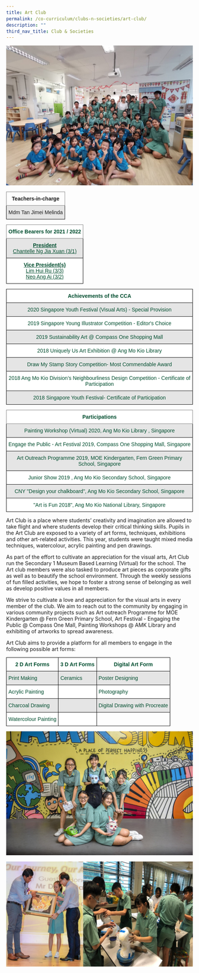 ```yaml
---
title: Art Club
permalink: /co-curriculum/clubs-n-societies/art-club/
description: ""
third_nav_title: Club & Societies
---
```


![](/images/Art%20Club%202.jpg)

<style type="text/css">
.tg  {border-collapse:collapse;border-spacing:0;}
.tg td{border-color:black;border-style:solid;border-width:1px;font-family:Arial, sans-serif;font-size:14px;
  overflow:hidden;padding:10px 5px;word-break:normal;}
.tg th{border-color:black;border-style:solid;border-width:1px;font-family:Arial, sans-serif;font-size:14px;
  font-weight:normal;overflow:hidden;padding:10px 5px;word-break:normal;}
.tg .tg-uzvj{border-color:inherit;font-weight:bold;text-align:center;vertical-align:middle}
.tg .tg-ymba{background-color:#E5E5E5;text-align:center;vertical-align:middle}
</style>
<table class="tg">
<thead>
  <tr>
    <th class="tg-uzvj"><span style="font-weight:700">Teachers-in-charge</span></th>
  </tr>
</thead>
<tbody>
  <tr>
    <td class="tg-ymba">Mdm Tan Jimei Melinda</td>
  </tr>
</tbody>
</table>

<style type="text/css">
.tg  {border-collapse:collapse;border-spacing:0;}
.tg td{border-color:black;border-style:solid;border-width:1px;font-family:Arial, sans-serif;font-size:14px;
  overflow:hidden;padding:10px 5px;word-break:normal;}
.tg th{border-color:black;border-style:solid;border-width:1px;font-family:Arial, sans-serif;font-size:14px;
  font-weight:normal;overflow:hidden;padding:10px 5px;word-break:normal;}
.tg .tg-mwbt{background-color:#FFF;border-color:inherit;color:#004D2E;font-weight:bold;text-align:center;vertical-align:middle}
.tg .tg-ywyw{background-color:#E5E5E5;color:#004D2E;font-weight:bold;text-align:center;text-decoration:underline;vertical-align:top}
.tg .tg-frvs{background-color:#FFF;color:#004D2E;font-weight:bold;text-align:center;text-decoration:underline;vertical-align:top}
</style>
<table class="tg">
<thead>
  <tr>
    <th class="tg-mwbt"><span style="font-weight:700">Office Bearers for 2021 / 2022</span></th>
  </tr>
</thead>
<tbody>
  <tr>
    <td class="tg-ywyw">President<br><span style="font-weight:400;color:#004D2E">Chantelle Ng Jia Xuan (3/1)</span></td>
  </tr>
  <tr>
    <td class="tg-frvs">Vice President(s)<br><span style="font-weight:400;color:#004D2E">Lim Hui Ru (3/3)</span><br><span style="font-weight:400;color:#004D2E">Neo Ang Ai (3/2)</span></td>
  </tr>
</tbody>
</table>

<style type="text/css">
.tg  {border-collapse:collapse;border-spacing:0;}
.tg td{border-color:black;border-style:solid;border-width:1px;font-family:Arial, sans-serif;font-size:14px;
  overflow:hidden;padding:10px 5px;word-break:normal;}
.tg th{border-color:black;border-style:solid;border-width:1px;font-family:Arial, sans-serif;font-size:14px;
  font-weight:normal;overflow:hidden;padding:10px 5px;word-break:normal;}
.tg .tg-74pa{background-color:#FFF;color:#004D2E;font-weight:bold;text-align:center;vertical-align:middle}
.tg .tg-bapb{background-color:#E5E5E5;color:#004D2E;text-align:center;vertical-align:middle}
.tg .tg-wpup{background-color:#FFF;color:#004D2E;text-align:center;vertical-align:middle}
</style>
<table class="tg">
<thead>
  <tr>
    <th class="tg-74pa"><span style="font-weight:700">Achievements of the CCA</span></th>
  </tr>
</thead>
<tbody>
  <tr>
    <td class="tg-bapb">2020 Singapore Youth Festival (Visual Arts) - Special Provision</td>
  </tr>
  <tr>
    <td class="tg-wpup">2019 Singapore Young Illustrator Competition - Editor's Choice</td>
  </tr>
  <tr>
    <td class="tg-bapb">2019 Sustainability Art @ Compass One Shopping Mall</td>
  </tr>
  <tr>
    <td class="tg-wpup">2018 Uniquely Us Art Exhibition @ Ang Mo Kio Library</td>
  </tr>
  <tr>
    <td class="tg-bapb">Draw My Stamp Story Competition- Most Commendable Award</td>
  </tr>
  <tr>
    <td class="tg-wpup">2018 Ang Mo Kio Division’s Neighbourliness Design Competition - Certificate of Participation</td>
  </tr>
  <tr>
    <td class="tg-bapb">2018 Singapore Youth Festival- Certificate of Participation</td>
  </tr>
</tbody>
</table>

<style type="text/css">
.tg  {border-collapse:collapse;border-spacing:0;}
.tg td{border-color:black;border-style:solid;border-width:1px;font-family:Arial, sans-serif;font-size:14px;
  overflow:hidden;padding:10px 5px;word-break:normal;}
.tg th{border-color:black;border-style:solid;border-width:1px;font-family:Arial, sans-serif;font-size:14px;
  font-weight:normal;overflow:hidden;padding:10px 5px;word-break:normal;}
.tg .tg-mwbt{background-color:#FFF;border-color:inherit;color:#004D2E;font-weight:bold;text-align:center;vertical-align:middle}
.tg .tg-bapb{background-color:#E5E5E5;color:#004D2E;text-align:center;vertical-align:middle}
.tg .tg-wpup{background-color:#FFF;color:#004D2E;text-align:center;vertical-align:middle}
</style>
<table class="tg">
<thead>
  <tr>
    <th class="tg-mwbt"><span style="font-weight:700">Participations</span></th>
  </tr>
</thead>
<tbody>
  <tr>
    <td class="tg-bapb">Painting Workshop (Virtual) 2020, Ang Mo Kio Library , Singapore</td>
  </tr>
  <tr>
    <td class="tg-wpup">Engage the Public - Art Festival 2019, Compass One Shopping Mall, Singapore</td>
  </tr>
  <tr>
    <td class="tg-bapb">Art Outreach Programme 2019, MOE Kindergarten, Fern Green Primary School, Singapore</td>
  </tr>
  <tr>
    <td class="tg-wpup">Junior Show 2019 , Ang Mo Kio Secondary School, Singapore</td>
  </tr>
  <tr>
    <td class="tg-bapb">CNY "Design your chalkboard", Ang Mo Kio Secondary School, Singapore</td>
  </tr>
  <tr>
    <td class="tg-wpup">"Art is Fun 2018", Ang Mo Kio National Library, Singapore</td>
  </tr>
</tbody>
</table>

Art Club is a place where students’ creativity and imagination are allowed to take flight and where students develop their critical thinking skills. Pupils in the Art Club are exposed to a variety of art forms, techniques, exhibitions and other art-related activities. This year, students were taught mixed media techniques, watercolour, acrylic painting and pen drawings.

  

As part of the effort to cultivate an appreciation for the visual arts, Art Club run the Secondary 1 Museum Based Learning (Virtual) for the school. The Art club members were also tasked to produce art pieces as corporate gifts as well as to beautify the school environment. Through the weekly sessions of fun filled activities, we hope to foster a strong sense of belonging as well as develop positive values in all members.

  

We strive to cultivate a love and appreciation for the visual arts in every member of the club. We aim to reach out to the community by engaging in various community projects such as Art outreach Programme for MOE Kindergarten @ Fern Green Primary School, Art Festival - Engaging the Public @ Compass One Mall, Painting Workshops @ AMK Library and exhibiting of artworks to spread awareness.

  

Art Club aims to provide a platform for all members to engage in the following possible art forms:

<style type="text/css">
.tg  {border-collapse:collapse;border-spacing:0;}
.tg td{border-color:black;border-style:solid;border-width:1px;font-family:Arial, sans-serif;font-size:14px;
  overflow:hidden;padding:10px 5px;word-break:normal;}
.tg th{border-color:black;border-style:solid;border-width:1px;font-family:Arial, sans-serif;font-size:14px;
  font-weight:normal;overflow:hidden;padding:10px 5px;word-break:normal;}
.tg .tg-74pa{background-color:#FFF;color:#004D2E;font-weight:bold;text-align:center;vertical-align:middle}
.tg .tg-nlyn{background-color:#FFF;color:#004D2E;text-align:left;vertical-align:top}
.tg .tg-60xp{background-color:#E5E5E5;color:#004D2E;text-align:left;vertical-align:middle}
.tg .tg-xar3{background-color:#FFF;color:#004D2E;text-align:left;vertical-align:middle}
.tg .tg-didf{background-color:#E5E5E5;color:#004D2E;text-align:left;vertical-align:top}
.tg .tg-0lax{text-align:left;vertical-align:top}
</style>
<table class="tg">
<thead>
  <tr>
    <th class="tg-74pa"><span style="font-weight:700">2 D Art Forms</span></th>
    <th class="tg-74pa"><span style="font-weight:700">3 D Art Forms</span></th>
    <th class="tg-74pa"><span style="font-weight:700">Digital Art Form</span></th>
  </tr>
</thead>
<tbody>
  <tr>
    <td class="tg-60xp">Print Making</td>
    <td class="tg-60xp">Ceramics</td>
    <td class="tg-60xp">Poster Designing</td>
  </tr>
  <tr>
    <td class="tg-xar3">Acrylic Painting</td>
    <td class="tg-nlyn"></td>
    <td class="tg-xar3">Photography</td>
  </tr>
  <tr>
    <td class="tg-60xp">Charcoal Drawing</td>
    <td class="tg-didf"></td>
    <td class="tg-60xp">Digital Drawing with Procreate</td>
  </tr>
  <tr>
    <td class="tg-xar3">Watercolour Painting</td>
    <td class="tg-nlyn"></td>
    <td class="tg-0lax"></td>
  </tr>
</tbody>
</table>

![](/images/Art%20Club%209.jpg)

![](/images/Art%20Club%208.jpg)